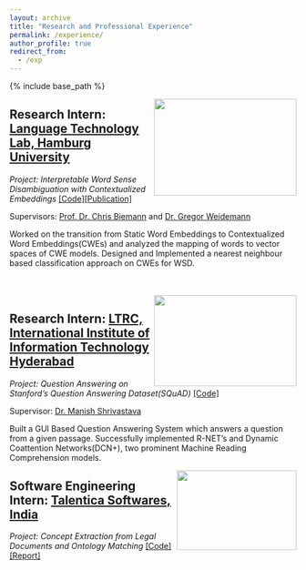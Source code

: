 ```yaml
---
layout: archive
title: "Research and Professional Experience"
permalink: /experience/
author_profile: true
redirect_from:
  - /exp
---
```


{% include base_path %}


<img align="right" width="250" height="170" src="https://i.imgur.com/IlcMUov.jpg">

## Research Intern: [Language Technology Lab, Hamburg University](https://www.inf.uni-hamburg.de/en/inst/ab/lt/home.html)

*Project: Interpretable Word Sense Disambiguation with Contextualized Embeddings* [[Code]](https://github.com/uhh-lt/bert-sense)[\[Publication\]](https://arxiv.org/pdf/1909.10430.pdf)

Supervisors: [Prof. Dr. Chris Biemann](https://www.inf.uni-hamburg.de/en/inst/ab/lt/people/chris-biemann.html) and [Dr. Gregor Weidemann](https://www.inf.uni-hamburg.de/en/inst/ab/lt/people/gregor-wiedemann.html)

Worked on the transition from Static Word Embeddings to Contextualized Word Embeddings(CWEs) and analyzed the mapping of words to vector spaces of CWE models. Designed and Implemented a nearest neighbour based classification approach on CWEs for WSD.

<br />
<br />

<img align="right" width="250" height="160" src="https://i.imgur.com/8J0uK2t.jpg">

## Research Intern: [LTRC, International Institute of Information Technology Hyderabad](https://ltrc.iiit.ac.in/)


*Project: Question Answering on Stanford’s Question Answering Dataset(SQuAD)* [\[Code\]](https://github.com/Avee-81/Question_Answering_on_SQuAD)

Supervisor: [Dr. Manish Shrivastava](https://www.iiit.ac.in/people/faculty/m.shrivastava/)

Built a GUI Based Question Answering System which answers a question from a given passage. Successfully implemented R-NET’s and Dynamic Coattention Networks(DCN+), two prominent Machine
Reading Comprehension models.

<img align="right" width="210" height="140" src="https://i.imgur.com/MhtfGBO.jpg">

## Software Engineering Intern: [Talentica Softwares, India](https://www.talentica.com/)


*Project: Concept Extraction from Legal Documents and Ontology Matching* [\[Code\]](https://github.com/Avee-81/Concept-Extraction)[\[Report\]](https://goo.gl/wLYbCW)


